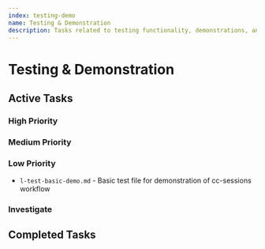 ```yaml
---
index: testing-demo
name: Testing & Demonstration
description: Tasks related to testing functionality, demonstrations, and learning workflows
---
```


# Testing & Demonstration

## Active Tasks

### High Priority

### Medium Priority

### Low Priority
- `l-test-basic-demo.md` - Basic test file for demonstration of cc-sessions workflow

### Investigate

## Completed Tasks
<!-- Move tasks here when completed, maintaining the format -->
